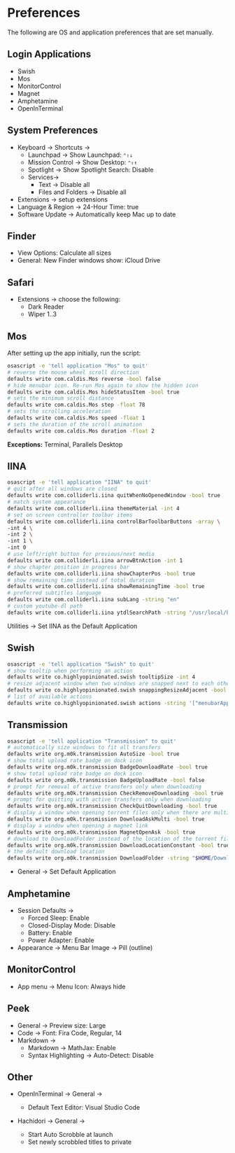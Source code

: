 # Preferences

The following are OS and application preferences that are set manually.

## Login Applications

- Swish
- Mos
- MonitorControl
- Magnet
- Amphetamine
- OpenInTerminal

## System Preferences

- Keyboard -> Shortcuts ->
  - Launchpad -> Show Launchpad: `⌃⇧↓`
  - Mission Control -> Show Desktop: `⌃⇧↑`
  - Spotlight -> Show Spotlight Search: Disable
  - Services->
    - Text -> Disable all
    - Files and Folders -> Disable all
- Extensions -> setup extensions
- Language & Region -> 24-Hour Time: true
- Software Update -> Automatically keep Mac up to date

## Finder

- View Options: Calculate all sizes
- General: New Finder windows show: iCloud Drive

## Safari

- Extensions -> choose the following:
  - Dark Reader
  - Wiper 1..3

## Mos

After setting up the app initially, run the script:

```sh
osascript -e 'tell application "Mos" to quit'
# reverse the mouse wheel scroll direction
defaults write com.caldis.Mos reverse -bool false
# hide menubar icon. Re-run Mos again to show the hidden icon
defaults write com.caldis.Mos hideStatusItem -bool true
# sets the minimum scroll distance
defaults write com.caldis.Mos step -float 78
# sets the scrolling acceleration
defaults write com.caldis.Mos speed -float 1
# sets the duration of the scroll animation
defaults write com.caldis.Mos duration -float 2
```

**Exceptions:** Terminal, Parallels Desktop

## IINA

```sh
osascript -e 'tell application "IINA" to quit'
# quit after all windows are closed
defaults write com.colliderli.iina quitWhenNoOpenedWindow -bool true
# match system appearance
defaults write com.colliderli.iina themeMaterial -int 4
# set on screen controller toolbar items
defaults write com.colliderli.iina controlBarToolbarButtons -array \
-int 4 \
-int 2 \
-int 1 \
-int 0
# use left/right button for previous/next media
defaults write com.colliderli.iina arrowBtnAction -int 1
# show chapter position in progress bar
defaults write com.colliderli.iina showChapterPos -bool true
# show remaining time instead of total duration
defaults write com.colliderli.iina showRemainingTime -bool true
# preferred subtitles language
defaults write com.colliderli.iina subLang -string "en"
# custom youtube-dl path
defaults write com.colliderli.iina ytdlSearchPath -string "/usr/local/bin"
```

Utilities -> Set IINA as the Default Application

## Swish

```sh
osascript -e 'tell application "Swish" to quit'
# show tooltip when performing an action
defaults write co.highlyopinionated.swish tooltipSize -int 4
# resize adjacent window when two windows are snapped next to each other
defaults write co.highlyopinionated.swish snappingResizeAdjacent -bool false
# list of available actions
defaults write co.highlyopinionated.swish actions -string '["menubarAppSwitcher","snapMax","spacesMove","snapCenter","snapQuarters","appNewTab","appQuit","snapHalves"]'
```

## Transmission

```sh
osascript -e 'tell application "Transmission" to quit'
# automatically size windows to fit all transfers
defaults write org.m0k.transmission AutoSize -bool true
# show total upload rate badge on dock icon
defaults write org.m0k.transmission BadgeDownloadRate -bool true
# show total upload rate badge on dock icon
defaults write org.m0k.transmission BadgeUploadRate -bool false
# prompt for removal of active transfers only when downloading
defaults write org.m0k.transmission CheckRemoveDownloading -bool true
# prompt for quitting with active transfers only when downloading
defaults write org.m0k.transmission CheckQuitDownloading -bool true
# display a window when opening torrent files only when there are multiple files
defaults write org.m0k.transmission DownloadAskMulti -bool true
# display a window when opening a magnet link
defaults write org.m0k.transmission MagnetOpenAsk -bool true
# download to DownloadFolder instead of the location of the torrent file
defaults write org.m0k.transmission DownloadLocationConstant -bool true
# the default download location
defaults write org.m0k.transmission DownloadFolder -string "$HOME/Downloads"
```

- General -> Set Default Application

## Amphetamine

- Session Defaults ->
    <!--- end session when Mac is forced to sleep -->
  - Forced Sleep: Enable
    <!--- Allow system sleep when display is closed -->
  - Closed-Display Mode: Disable
    <!--- End session if charge (%) is below 10% -->
  - Battery: Enable
    <!--- Ignore charge (%) if power adapter is connected -->
  - Power Adapter: Enable
- Appearance -> Menu Bar Image -> Pill (outline)

## MonitorControl

- App menu -> Menu Icon: Always hide

## Peek

- General -> Preview size: Large
- Code -> Font: Fira Code, Regular, 14
- Markdown ->
  - Markdown -> MathJax: Enable
  - Syntax Highlighting -> Auto-Detect: Disable

## Other

- OpenInTerminal -> General ->
  - Default Text Editor: Visual Studio Code

- Hachidori -> General ->
  - Start Auto Scrobble at launch
  - Set newly scrobbled titles to private
